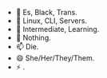 - 👋 Es, Black, Trans.
- 👀 Linux, CLI, Servers.
- 🌱 Intermediate, Learning.
- 💞️ Nothing.
- 📫 Die.
- 😄 She/Her/They/Them.
- ⚡ .

<!---
Esa-1213/Esa-1213 is a ✨ special ✨ repository because its `README.md` (this file) appears on your GitHub profile.
You can click the Preview link to take a look at your changes.
--->
